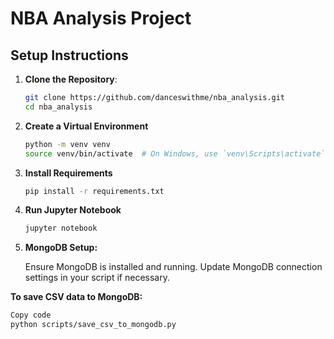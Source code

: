 # NBA Analysis Project

## Setup Instructions

1. **Clone the Repository**:
   ```sh
   git clone https://github.com/danceswithme/nba_analysis.git
   cd nba_analysis

2. **Create a Virtual Environment**
   ```sh
   python -m venv venv
   source venv/bin/activate  # On Windows, use `venv\Scripts\activate`

3. **Install Requirements**
   ```sh
   pip install -r requirements.txt

5. **Run Jupyter Notebook**
   ```sh
   jupyter notebook

7. **MongoDB Setup:**

   Ensure MongoDB is installed and running.
   Update MongoDB connection settings in your script if necessary.


**To save CSV data to MongoDB:**

```sh
Copy code
python scripts/save_csv_to_mongodb.py

